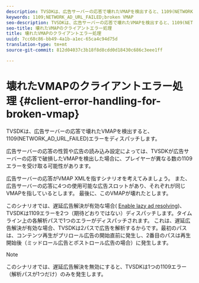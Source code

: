 ```yaml
---
description: TVSDKは、広告サーバーの応答で壊れたVMAPを検出すると、1109(NETWORK_AD_URL_FAILED)エラーをディスパッチします。
keywords: 1109;NETWORK_AD_URL_FAILED;broken VMAP
seo-description: TVSDKは、広告サーバーの応答で壊れたVMAPを検出すると、1109(NETWORK_AD_URL_FAILED)エラーをディスパッチします。
seo-title: 壊れたVMAPのクライアントエラー処理
title: 壊れたVMAPのクライアントエラー処理
uuid: 7cc68c86-bb49-4a1b-a1ec-65ca4c94d75d
translation-type: tm+mt
source-git-commit: 812d04037c3b18f8d8cdd0d18430c686c3eee1ff

---
```



# 壊れたVMAPのクライアントエラー処理 {#client-error-handling-for-broken-vmap}

TVSDKは、広告サーバーの応答で壊れたVMAPを検出すると、1109(NETWORK_AD_URL_FAILED)エラーをディスパッチします。

広告サーバーの応答の性質や広告の読み込み設定によっては、TVSDKが広告サーバーの応答で破損したVMAPを検出した場合に、プレイヤーが異なる数の1109エラーを受け取る可能性があります。

広告サーバーの応答がVMAP XMLを指すシナリオを考えてみましょう。 また、広告サーバーの応答に4つの使用可能な広告スロットがあり、それぞれが同じVMAPを指しているとします。 最後に、このVMAPが壊れたとします。

このシナリオでは、遅延広告解決が有効な場合( [Enable lazy ad resolving](../../../tvsdk-2.7-for-android/ad-insertion/c-psdk-android-2.7-lazy-ad-resolving/t-psdk-android-2.7-enable-lazy-ad-resolving.md))、TVSDKは1109エラーを2つ（期待どおりではない）ディスパッチします。タイムライン上の各解析パスで1つのエラーがディスパッチされます。 これは、遅延広告解決が有効な場合、TVSDKは2パスで広告を解析するからです。最初のパスは、コンテンツ再生がプリロール広告の開始直前に発生し、2番目のパスは再生開始後（ミッドロール広告とポストロール広告の場合）に発生します。

>[!NOTE]
>
>このシナリオでは、遅延広告解決を無効にすると、TVSDKは1つの1109エラー（解析パスが1つだけ）のみを発生します。

